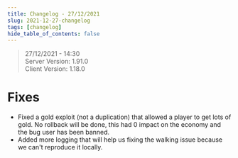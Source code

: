 ```yaml
---
title: Changelog - 27/12/2021
slug: 2021-12-27-changelog
tags: [changelog]
hide_table_of_contents: false
---
```


> 27/12/2021 - 14:30  
> Server Version: 1.91.0  
> Client Version: 1.18.0

# Fixes
- Fixed a gold exploit (not a duplication) that allowed a player to get lots of gold. No rollback will be done, this had 0 impact on the economy and the bug user has been banned.
- Added more logging that will help us fixing the walking issue because we can't reproduce it locally.